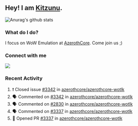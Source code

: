 ## Hey! I am [Kitzunu](https://Github.com/Kitzunu).

![Anurag's github stats](https://github-readme-stats.kitzunu.vercel.app/api?username=Kitzunu&show_icons=true)

### What do I do?

I focus on WoW Emulation at [AzerothCore](https://Github.com/AzerothCore). Come join us ;)

### Connect with me
[![](https://img.shields.io/badge/AzerothCore%20Discord-Connect%20with%20me!-green)](https://discord.com/invite/gkt4y2x)

### Recent Activity

<!--START_SECTION:activity-->
1. ❗️ Closed issue [#3342](https://github.com//azerothcore/azerothcore-wotlk/issues/3342) in [azerothcore/azerothcore-wotlk](https://github.com//azerothcore/azerothcore-wotlk)
2. 🗣 Commented on [#3342](https://github.com//azerothcore/azerothcore-wotlk/issues/3342) in [azerothcore/azerothcore-wotlk](https://github.com//azerothcore/azerothcore-wotlk)
3. 🗣 Commented on [#2830](https://github.com//azerothcore/azerothcore-wotlk/issues/2830) in [azerothcore/azerothcore-wotlk](https://github.com//azerothcore/azerothcore-wotlk)
4. 🗣 Commented on [#3337](https://github.com//azerothcore/azerothcore-wotlk/issues/3337) in [azerothcore/azerothcore-wotlk](https://github.com//azerothcore/azerothcore-wotlk)
5. 💪 Opened PR [#3337](https://github.com//azerothcore/azerothcore-wotlk/pull/3337) in [azerothcore/azerothcore-wotlk](https://github.com//azerothcore/azerothcore-wotlk)
<!--END_SECTION:activity-->
